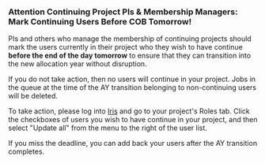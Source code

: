 ### Attention Continuing Project PIs & Membership Managers: Mark Continuing Users Before COB Tomorrow!

PIs and others who manage the membership of continuing projects should mark
the users currently in their project who they wish to have continue **before the
end of the day tomorrow** to ensure that they can transition into the new
allocation year without disruption.

If you do not take action, then no users will continue in your project. Jobs in
the queue at the time of the AY transition belonging to non-continuing users
will be deleted.

To take action, please log into [Iris](https://iris.nersc.gov) and go to
your project's Roles tab. Click the checkboxes of users you wish to have
continue in your project, and then select "Update all" from the menu to the
right of the user list.

If you miss the deadline, you can add back your users after the AY transition
completes.
